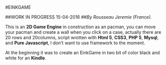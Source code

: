 #EINKGAME 

##WORK IN PROGRESS 15-04-2016
##*By Rousseau Jeremie (France).*

 This is an **2D Game Engine** in construction as an pacman,
 you can move your pacman and create a wall when you click on a case,
 actually there are 20 rows and 20columns,
 script wrotten with **Html 5**, **CSS3**, **PHP 5**, **Mysql**, and **Pure Javascript**,
 I don't want to use framework to the moment.

 At the beginning it was to create an EinkGame in two bit of color black and white for an **Kindle**.
